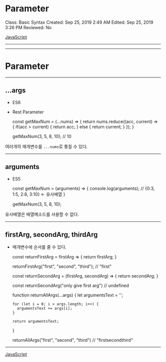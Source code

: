 # Parameter

Class: Basic Syntax
Created: Sep 25, 2019 2:49 AM
Edited: Sep 25, 2019 3:26 PM
Reviewed: No

[JavaScript](./JavaScript-22d52fd4-fa33-4035-9899-e1f4222518ae.csv)

---

---

# Parameter

---

## ...args

- ES6
- Rest Parameter

    const getMaxNum = (...nums) => {
      return nums.reduce((acc, current) => {
        if(acc > current) {
          return acc;
        } else {
          return current;
        }
      });
    }
    
    getMaxNum(3, 5, 8, 10);  // 10

여러개의 매개변수를 `...nums`로 퉁칠 수 있다.

---

## arguments

- ES5

    const getMaxNum = (arguments) => {
      console.log(arguments);    // {0:3, 1:5, 2:8, 3:10}   <- 유사배열
    }
    
    getMaxNum(3, 5, 8, 10);

유사배열은 배열메소드를 사용할 수 없다.

---

## firstArg, secondArg, thirdArg

- 매개변수에 순서를 줄 수 있다.

    const returnFirstArg = firstArg => {
      return firstArg;
    }
    
    returnFirstArg("first", "second", "third");    // "first"

    const returnSecondArg = (firstArg, secondArg) => {
      return secondArg;
    }
    
    const returnSecondArg("only give first arg")   // undefined

    function returnAllArgs(...args) {
      let argumentsText = '';
    
      for (let i = 0; i < args.length; i++) {
        argumentsText += args[i];
      }
      
      return argumentsText;
    }
    
    returnAllArgs("first", "second", "third")      // "firstsecondthird"

---

[JavaScript](./JavaScript-22d52fd4-fa33-4035-9899-e1f4222518ae.csv)